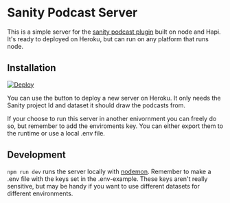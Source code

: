 # Sanity Podcast Server

This is a simple server for the [sanity podcast plugin](https://www.npmjs.com/package/sanity-plugin-podcast) built on node and Hapi. It's ready to deployed on Heroku, but can run on any platform that runs node.

## Installation

[![Deploy](https://www.herokucdn.com/deploy/button.svg)](https://heroku.com/deploy)

You can use the button to deploy a new server on Heroku. It only needs the Sanity project Id and dataset it should draw the podcasts from.

If your choose to run this server in another enivornment you can freely do so, but remember to add the enviroments key. You can either export them to the runtime or use a local .env file.

## Development

`npm run dev` runs the server locally with [nodemon](https://nodemon.io/). Remember to make a .env file with the keys set in the .env-example. These keys aren't really sensitive, but may be handy if you want to use different datasets for different environments.


